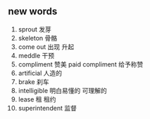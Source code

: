 ## new words

1. sprout 发芽
2. skeleton 骨骼
3. come out 出现 升起
4. meddle 干预
5. compliment 赞美 paid compliment 给予称赞
6. artificial 人造的
7. brake 刹车
8. intelligible 明白易懂的 可理解的
9. lease 租 租约
10. superintendent 监督
